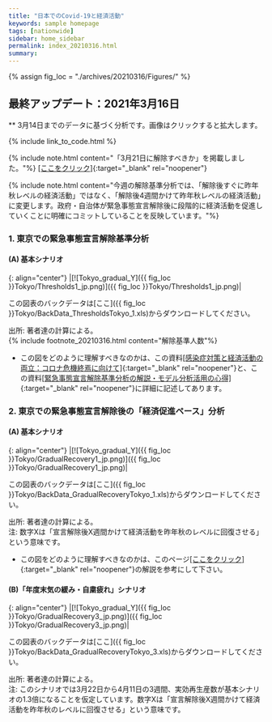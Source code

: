 ```yaml
---
title: "日本でのCovid-19と経済活動"
keywords: sample homepage
tags: [nationwide]
sidebar: home_sidebar
permalink: index_20210316.html
summary:
---
```


{% assign fig_loc = "./archives/20210316/Figures/" %}

## 最終アップデート：2021年3月16日
** 3月14日までのデータに基づく分析です。画像はクリックすると拡大します。

{% include link_to_code.html %}

<!-- {% include note.html content="2月23日の更新の際に使われた「年度末気の緩み」シナリオのコードに間違いが見つかり、今回の更新ではその修正をしました。修正前と修正後を比較すると、分析1(B)と分析2(B)に関して、定性的な違いはありませんが定量的な違いが多少あります。大変申し訳ございません。" %} -->

<!-- 修正前の図表は[[ここをクリック]](./index_20210223.html) -->

{% include note.html content="「3月21日に解除すべきか」を掲載しました。"%}
[[ここをクリック]](./files/FujiiNakata_Slides_20210316.pdf){:target="_blank" rel="noopener"}

{% include note.html content="今週の解除基準分析では、「解除後すぐに昨年秋レベルの経済活動」ではなく、「解除後4週間かけて昨年秋レベルの経済活動」に変更します。政府・自治体が緊急事態宣言解除後に段階的に経済活動を促進していくことに明確にコミットしていることを反映しています。"%}

<!-- {% include note.html content="今週は、ここ2－3週間の1都3県での感染減少ペースの鈍化を反映して、「緊急事態宣言中の感染減少ペース」を（先週の分析と比べて）緩やかにしました。この変更により、解除後の見通しは1都3県で悪化しています。" %} -->

<!-- {% include note.html content="この分析結果は、（1）今後2週間で新規感染者数を出来るだけ減少させることの重要性と、（2）もし予定通り3月22日に解除するならば、その後の経済促進は先週の分析が示唆していたよりも一層段階的にすべきであること、を示唆しています。" %} -->

<!-- {% include note.html content="今回の更新では経済活動のナウキャストの仕方も調整しました。この調整と上記の高齢者ワクチン接種開始時期の遅れにより、先週と比べて予測累計死亡者数が増加しています。"%} -->

<!-- {% include note.html content="参考資料に「『解除時期の模索』から『リスク管理』へ」を掲載しています。" %}
[[ここをクリック]](./files/FujiiNakata_Note_20210223.pdf){:target="_blank" rel="noopener"} -->



### 1. 東京での緊急事態宣言解除基準分析

#### (A) 基本シナリオ

{: align="center"}
|[![Tokyo_gradual_Y]({{ fig_loc }}Tokyo/Thresholds1_jp.png)]({{ fig_loc }}Tokyo/Thresholds1_jp.png)|

この図表のバックデータは[ここ]({{ fig_loc }}Tokyo/BackData_ThresholdsTokyo_1.xls)からダウンロードしてください。

出所: 著者達の計算による。<br>
{% include footnote_20210316.html content="解除基準人数"%}

- この図をどのように理解すべきなのかは、この資料[[感染症対策と経済活動の両立：コロナ危機終焉に向けて]](./files/Covid19OutputJapan_20210206.pdf){:target="_blank" rel="noopener"}と、この資料[[緊急事態宣言解除基準分析の解説・モデル分析活用の心得]](./files/Covid19OutputJapan_Note_20210206.pdf){:target="_blank" rel="noopener"}に詳細に記述してあります。

<!-- #### (B)「年度末気の緩み」シナリオ

{: align="center"}
|[![Tokyo_gradual_Y]({{ fig_loc }}Tokyo/Thresholds3_jp.png)]({{ fig_loc }}Tokyo/Thresholds3_jp.png)|

この図表のバックデータは[ここ]({{ fig_loc }}Tokyo/BackData_ThresholdsTokyo_3.xls)からダウンロードしてください。

出所: 著者達の計算による。<br>
注: このシナリオでは3月22日から4月11日の3週間、実効再生産数が基本シナリオの1.25倍になることを仮定しています。 -->

### 2. 東京での緊急事態宣言解除後の「経済促進ペース」分析

#### (A) 基本シナリオ

{: align="center"}
|[![Tokyo_gradual_Y]({{ fig_loc }}Tokyo/GradualRecovery1_jp.png)]({{ fig_loc }}Tokyo/GradualRecovery1_jp.png)|

この図表のバックデータは[ここ]({{ fig_loc }}Tokyo/BackData_GradualRecoveryTokyo_1.xls)からダウンロードしてください。

出所: 著者達の計算による。<br>
注: 数字Xは「宣言解除後X週間かけて経済活動を昨年秋のレベルに回復させる」という意味です。

- この図をどのように理解すべきなのかは、このページ[[ここをクリック]](./tokyo_20210209.html#1-東京での緊急事態宣言解除後の経済促進ペース分析){:target="_blank" rel="noopener"}の解説を参考にして下さい。

#### (B)「年度末気の緩み・自粛疲れ」シナリオ

{: align="center"}
|[![Tokyo_gradual_Y]({{ fig_loc }}Tokyo/GradualRecovery3_jp.png)]({{ fig_loc }}Tokyo/GradualRecovery3_jp.png)|

この図表のバックデータは[ここ]({{ fig_loc }}Tokyo/BackData_GradualRecoveryTokyo_3.xls)からダウンロードしてください。

出所: 著者達の計算による。<br>
注: このシナリオでは3月22日から4月11日の3週間、実効再生産数が基本シナリオの1.3倍になることを仮定しています。数字Xは「宣言解除後X週間かけて経済活動を昨年秋のレベルに回復させる」という意味です。

